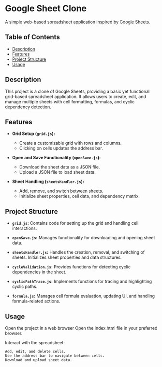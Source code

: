 # Google Sheet Clone

A simple web-based spreadsheet application inspired by Google Sheets.

## Table of Contents

- [Description](#description)
- [Features](#features)
- [Project Structure](#project-structure)
- [Usage](#usage)

## Description

This project is a clone of Google Sheets, providing a basic yet functional grid-based spreadsheet application. It allows users to create, edit, and manage multiple sheets with cell formatting, formulas, and cyclic dependency detection.

## Features

- **Grid Setup (`grid.js`):**

  - Create a customizable grid with rows and columns.
  - Clicking on cells updates the address bar.

- **Open and Save Functionality (`openSave.js`):**

  - Download the sheet data as a JSON file.
  - Upload a JSON file to load sheet data.

- **Sheet Handling (`sheetsHandler.js`):**
  - Add, remove, and switch between sheets.
  - Initialize sheet properties, cell data, and dependency matrix.

## Project Structure

- **`grid.js`:** Contains code for setting up the grid and handling cell interactions.

- **`openSave.js`:** Manages functionality for downloading and opening sheet data.

- **`sheetsHandler.js`:** Handles the creation, removal, and switching of sheets. Initializes sheet properties and data structures.

- **`cycleValidation.js`:** Provides functions for detecting cyclic dependencies in the sheet.

- **`cyclicPathTrace.js`:** Implements functions for tracing and highlighting cyclic paths.

- **`formula.js`:** Manages cell formula evaluation, updating UI, and handling formula-related actions.

## Usage

Open the project in a web browser
Open the index.html file in your preferred browser.

Interact with the spreadsheet:

    Add, edit, and delete cells.
    Use the address bar to navigate between cells.
    Download and upload sheet data.
